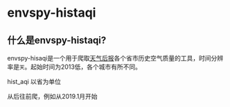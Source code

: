 # envspy-histaqi

## 什么是envspy-histaqi?
envspy-hisaqi是一个用于爬取[天气后报](http://www.tianqihoubao.com/aqi/)各个省市历史空气质量的工具，时间分辨率是`天`。起始时间为2013低，各个城市有所不同。

hist_aqi 以省为单位

从后往前爬，例如从2019.1月开始